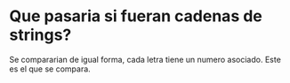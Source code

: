 # Que pasaria si fueran cadenas de strings?

Se compararian de igual forma, cada letra tiene un numero asociado. Este es el que se compara.